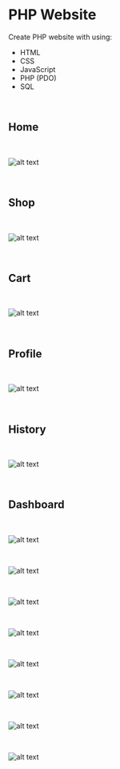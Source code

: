 # PHP Website

Create PHP website with using:

- HTML
- CSS
- JavaScript
- PHP (PDO)
- SQL

<br>

## Home
<br>

![alt text](img/home.png)

<br>

## Shop
<br>

![alt text](img/shop.png)

<br>

## Cart
<br>

![alt text](img/cart.png)

<br>

## Profile
<br>

![alt text](img/profile.png)

<br>

## History
<br>

![alt text](img/history.png)

<br>

## Dashboard
<br>

![alt text](img/dashboard.png)

<br>

![alt text](img/dashboard-page.png)

<br>

![alt text](img/dashboard-products.png)

<br>

![alt text](img/dashboard-reviews.png)

<br>

![alt text](img/dashboard-orders.png)

<br>

![alt text](img/dashboard-footer.png)

<br>

![alt text](img/dashboard-users.png)

<br>

![alt text](img/dashboard-admin.png)

<br>
